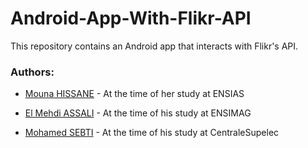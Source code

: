 # Android-App-With-Flikr-API
This repository contains an Android app that interacts with Flikr's API. 

### Authors:

- [Mouna HISSANE](https://www.linkedin.com/in/mouna-hissane-48821b176/) - At the time of her study at ENSIAS

- [El Mehdi ASSALI](https://www.linkedin.com/in/assalielmehdi) - At the time of his study at ENSIMAG

- [Mohamed SEBTI](https://www.linkedin.com/in/mohamed-sebti-16777b64/) - At the time of his study at CentraleSupelec